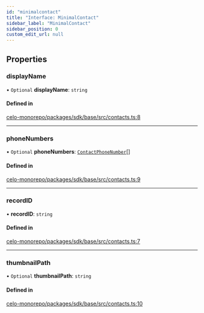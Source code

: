 ```yaml
---
id: "minimalcontact"
title: "Interface: MinimalContact"
sidebar_label: "MinimalContact"
sidebar_position: 0
custom_edit_url: null
---
```


## Properties

### displayName

• `Optional` **displayName**: `string`

#### Defined in

[celo-monorepo/packages/sdk/base/src/contacts.ts:8](https://github.com/celo-org/docs/blob/36f0e03d3/celo-monorepo/packages/sdk/base/src/contacts.ts#L8)

___

### phoneNumbers

• `Optional` **phoneNumbers**: [`ContactPhoneNumber`](contactphonenumber.md)[]

#### Defined in

[celo-monorepo/packages/sdk/base/src/contacts.ts:9](https://github.com/celo-org/docs/blob/36f0e03d3/celo-monorepo/packages/sdk/base/src/contacts.ts#L9)

___

### recordID

• **recordID**: `string`

#### Defined in

[celo-monorepo/packages/sdk/base/src/contacts.ts:7](https://github.com/celo-org/docs/blob/36f0e03d3/celo-monorepo/packages/sdk/base/src/contacts.ts#L7)

___

### thumbnailPath

• `Optional` **thumbnailPath**: `string`

#### Defined in

[celo-monorepo/packages/sdk/base/src/contacts.ts:10](https://github.com/celo-org/docs/blob/36f0e03d3/celo-monorepo/packages/sdk/base/src/contacts.ts#L10)
